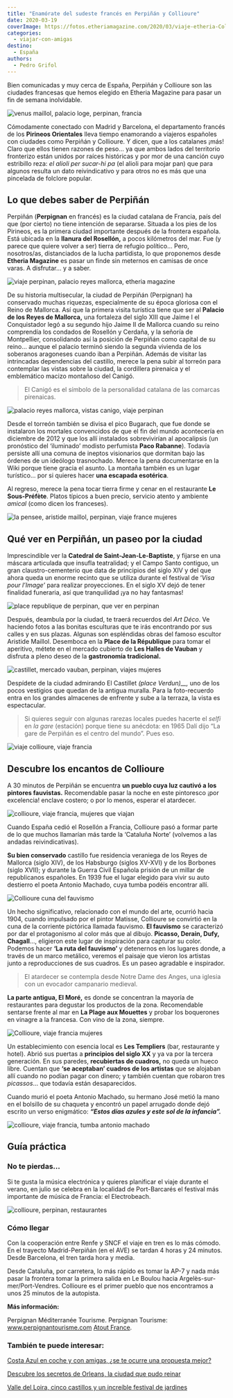 ```yaml
---
title: "Enamórate del sudeste francés en Perpiñán y Collioure"
date: 2020-03-19
coverImage: https://fotos.etheriamagazine.com/2020/03/viaje-etheria-Collioure.jpg
categories: 
  - viajar-con-amigas
destino: 
  - España
authors: 
  - Pedro Grifol
---
```


Bien comunicadas y muy cerca de España, Perpiñán y Collioure son las ciudades francesas 
que hemos elegido en Etheria Magazine para pasar un fin de semana inolvidable. 

![venus maillol, palacio loge, perpinan, francia](https://fotos.etheriamagazine.com/2020/03/viaje-etheria-magazine-perpinan.jpg "La 'Venus' de Maillol y el palacio Loge de Mer, en Perpiñán. © Pedro Grifol")

Cómodamente conectado con Madrid y Barcelona, el departamento francés de los **Pirineos 
Orientales** lleva tiempo enamorando a viajeros españoles con ciudades como Perpiñán y 
Collioure. Y dicen, que a los catalanes ¡más! Claro que ellos tienen razones de peso… ya 
que ambos lados del territorio fronterizo están unidos por raíces históricas y por mor 
de una canción cuyo estribillo reza: _el alioli_ _per sucar-hi pa_ (el alioli para mojar 
pan) que para algunos resulta un dato reivindicativo y para otros no es más que una 
pincelada de folclore popular. 

## Lo que debes saber de Perpiñán

Perpiñán (**Perpignan** en francés) es la ciudad catalana de Francia, país del que (por 
cierto) no tiene intención de separarse. Situada a los pies de los Pirineos, es la 
primera ciudad importante después de la frontera española. Está ubicada en la **llanura 
del Rosellón,** a pocos kilómetros del mar. Fue (y parece que quiere volver a ser) 
tierra de refugio político… Pero, nosotros/as, distanciados de la lucha partidista, lo 
que proponemos desde **Etheria Magazine** es pasar un finde sin meternos en camisas de 
once varas. A disfrutar… y a saber. 

![viaje perpinan, palacio reyes mallorca, etheria magazine](https://fotos.etheriamagazine.com/2020/03/viaje-etheria-magazine-perpinan-castillo-reyes.jpg "Interior del Palacio de los Reyes de Mallorca (Perpiñán). © P.Grifol")

De su historia multisecular, la ciudad de Perpiñán (Perpignan) ha conservado muchas 
riquezas, especialmente de su época gloriosa con el Reino de Mallorca. Así que la 
primera visita turística tiene que ser al **Palacio de los Reyes de Mallorca,** una 
fortaleza del siglo XIII que Jaime I el Conquistador legó a su segundo hijo Jaime II de 
Mallorca cuando su reino comprendía los condados de Rosellón y Cerdaña, y la señoría de 
Montpellier, consolidando así la posición de Perpiñán como capital de su reino… aunque 
el palacio terminó siendo la segunda vivienda de los soberanos aragoneses cuando iban a 
Perpiñán. Además de visitar las intrincadas dependencias del castillo, merece la pena 
subir al torreón para contemplar las vistas sobre la ciudad, la cordillera pirenaica y 
el emblemático macizo montañoso del Canigó. 

> El Canigó es el símbolo de la personalidad catalana de las comarcas pirenaicas. 

![palacio reyes mallorca, vistas canigo, viaje perpinan](https://fotos.etheriamagazine.com/2020/03/viaje-etheria-perpinan-canigo.jpg "El Canigó desde el Palacio de los Reyes de Mallorca (Perpiñán). © P. Grifol")

Desde el torreón también se divisa el pico Bugarach, que fue donde se instalaron los 
mortales convencidos de que el fin del mundo acontecería en diciembre de 2012 y que los 
allí instalados sobrevivirían al apocalipsis (un pronóstico del ‘iluminado’ modisto 
perfumista **Paco Rabanne**). Todavía persiste allí una comuna de ineptos visionarios 
que dormitan bajo las órdenes de un ideólogo trasnochado. Merece la pena documentarse en 
la Wiki porque tiene gracia el asunto. La montaña también es un lugar turístico… por si 
quieres hacer **una escapada esotérica**. 

Al regreso, merece la pena tocar tierra firme y cenar en el restaurante **Le 
Sous-Préfète**. Platos típicos a buen precio, servicio atento y ambiente _amical_ (como 
dicen los franceses). 

![la pensee, aristide maillol, perpinan, viaje france mujeres](https://fotos.etheriamagazine.com/2020/03/viaje-etheria-perpinan-la-pensee-Maillol.jpg "'La Pensée', de Aristide Maillol (Perpiñán). © P.Grifol")

## Qué ver en Perpiñán, un paseo por la ciudad

Imprescindible ver la **Catedral de Saint-Jean-Le-Baptiste**, y fijarse en una máscara 
articulada que insufla teatralidad; y el Campo Santo contiguo, un gran 
claustro-cementerio que data de principios del siglo XIV y del que ahora queda un enorme 
recinto que se utiliza durante el festival de ‘_Visa pour l’Image’_ para realizar 
proyecciones. En el siglo XV dejó de tener finalidad funeraria, así que tranquilidad ¡ya 
no hay fantasmas! 

![place republique de perpinan, que ver en perpinan](https://fotos.etheriamagazine.com/2020/03/viaje-etheria-place-republique-perpinan.jpg "Place de la République, en Perpiñán. © P. Grifol")

Después, deambula por la ciudad, te traerá recuerdos del _Art Déco_. Ve haciendo fotos a 
las bonitas esculturas que te irás encontrando por sus calles y en sus plazas. Algunas 
son espléndidas obras del famoso escultor Aristide Maillol. Desemboca en la **Place de 
la République** para tomar el aperitivo, métete en el mercado cubierto de **Les Halles 
de Vauban** y disfruta a pleno deseo de la **gastronomía tradicional.** 

![castillet, mercado vauban, perpinan, viajes mujeres](https://fotos.etheriamagazine.com/2020/03/viaje-etheria-perpinan-castillet-mercado.jpg "Castillet y Mercado de Vauban (Perpiñán). © P. Grifol")

Despídete de la ciudad admirando El Castillet _(place Verdun)__,_ uno de los pocos 
vestigios que quedan de la antigua muralla. Para la foto-recuerdo entra en los grandes 
almacenes de enfrente y sube a la terraza, la vista es espectacular. 

> Si quieres seguir con algunas rarezas locales puedes hacerte el _selfi_ en _la gare_ 
> (estación) porque tiene su anécdota: en 1965 Dalí dijo “La gare de Perpiñán es el centro 
> del mundo”. Pues eso. 

![viaje collioure, viaje francia](https://fotos.etheriamagazine.com/2020/03/viaje-etheria-Collioure.jpg "Panorámica de Collioure. © P. Grifol")

## Descubre los encantos de Collioure

A 30 minutos de Perpiñán se encuentra **un pueblo cuya luz cautivó a los pintores 
fauvistas.** Recomendable pasar la noche en este pintoresco ¡por excelencia! enclave 
costero; o por lo menos, esperar el atardecer. 

![collioure, viaje francia, mujeres que viajan](https://fotos.etheriamagazine.com/2020/03/viaje-etheria-Collioure-playa.jpg "El Castillo de Collioure preside la problación. © P. Grifol")

Cuando España cedió el Rosellón a Francia, Collioure pasó a formar parte de lo que 
muchos llamarían más tarde la ‘Cataluña Norte’ (volvemos a las andadas reivindicativas). 

**Su bien conservado** castillo fue residencia veraniega de los Reyes de Mallorca (siglo 
XIV), de los Habsburgo (siglos XV-XVI) y de los Borbones (siglo XVII); y durante la 
Guerra Civil Española prisión de un millar de republicanos españoles. En 1939 fue el 
lugar elegido para vivir su auto destierro el poeta Antonio Machado, cuya tumba podéis 
encontrar allí. 

![Collioure cuna del fauvismo](https://fotos.etheriamagazine.com/2020/03/viaje-etheria-Collioure-fauvismo.jpg "Collioure se convirtió en la cuna de la corriente pictórica llamada fauvismo. © P. Grifol")

Un hecho significativo, relacionado con el mundo del arte, ocurrió hacia 1904, cuando 
impulsado por el pintor Matisse, Collioure se convirtió en la cuna de la corriente 
pictórica llamada fauvismo. **El fauvismo** se caracterizó por dar el protagonismo al 
color más que al dibujo. **Picasso, Derain, Dufy, Chagall**…, eligieron este lugar de 
inspiración para capturar su color. Podemos hacer **‘La ruta del fauvismo’** y 
detenernos en los lugares donde, a través de un marco metálico, veremos el paisaje que 
vieron los artistas junto a reproducciones de sus cuadros. Es un paseo agradable e 
inspirador. 

> El atardecer se contempla desde Notre Dame des Anges, una iglesia con un evocador 
> campanario medieval. 

**La parte antigua, El Moré,** es donde se concentran la mayoría de restaurantes para 
degustar los productos de la zona. Recomendable sentarse frente al mar en **La Plage aux 
Mouettes** y probar los boquerones en vinagre a la francesa. Con vino de la zona, 
siempre. 

![Collioure, viaje francia mujeres](https://fotos.etheriamagazine.com/2020/03/viaje-etheria-francia-Collioure.jpg "Pasea por el casco antiguo de Collioure. © P. Grifol")

Un establecimiento con esencia local es **Les Templiers** (bar, restaurante y hotel). 
Abrió sus puertas a **principios del siglo XX** y ya va por la tercera generación. En 
sus paredes, **recubiertas de cuadros,** no queda un hueco libre. Cuentan que **‘se 
aceptaban’ cuadros de los artistas** que se alojaban allí cuando no podían pagar con 
dinero; y también cuentan que robaron tres _picassos_… que todavía están desaparecidos. 

Cuando murió el poeta Antonio Machado, su hermano José metió la mano en el bolsillo de 
su chaqueta y encontró un papel arrugado donde dejó escrito un verso enigmático: 
**_“Estos días azules y este sol de la infancia”._** 

![collioure, viaje francia, tumba antonio machado](https://fotos.etheriamagazine.com/2020/03/viaje-Collioure-tumba-Antonio-Machado.jpg "Tumba de Antonio Machado en Collioure, y detalle de un escrito dejado en la misma. © P. Grifol")

## Guía práctica

### No te pierdas...

Si te gusta la música electrónica y quieres planificar el viaje durante el verano, en 
julio se celebra en la localidad de Port-Barcarés el festival más importante de música 
de Francia: el Electrobeach. 

![collioure, perpinan, restaurantes](https://fotos.etheriamagazine.com/2020/03/viaje-perpinan-colliure-restaurante-Sous-Prefete.jpg "Restaurante Sous-Préfète (Perpiñán) y boquerones del restaurante La Plage aux Mouettes (Collioure). © P. Grifol")

### Cómo llegar

Con la cooperación entre Renfe y SNCF el viaje en tren es lo más cómodo. En el trayecto 
Madrid-Perpiñán (en el AVE) se tardan 4 horas y 24 minutos. Desde Barcelona, el tren 
tarda hora y media. 

Desde Cataluña, por carretera, lo más rápido es tomar la AP-7 y nada más pasar la 
frontera tomar la primera salida en Le Boulou hacia Argelès-sur-mer/Port-Vendres. 
Collioure es el primer pueblo que nos encontramos a unos 25 minutos de la autopista. 

**Más información:** 

Perpignan Méditerranée Tourisme. Perpignan Tourisme: www.perpignantourisme.com [Atout 
France](http://www.france.fr). 

### También te puede interesar:

[Costa Azul en coche y con amigas, ¿se te ocurre una propuesta 
mejor?](https://etheriamagazine.com/2021/09/03/guia-viaje-costa-azul-en-coche-y-con-amigas/) 

[Descubre los secretos de Orleans, la ciudad que pudo 
reinar](https://etheriamagazine.com/2021/11/09/que-visitar-en-orleans-francia/) 

[Valle del Loira, cinco castillos y un increíble festival de 
jardines](https://etheriamagazine.com/2021/08/09/valle-del-loira-entre-castillos-y-jardines/)

